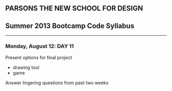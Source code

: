 ## PARSONS THE NEW SCHOOL FOR DESIGN
## Summer 2013 Bootcamp Code Syllabus
--------------------------------------------------------

### Monday, August 12: DAY 11

Present options for final project

* drawing tool
* game

Answer lingering questions from past two weeks